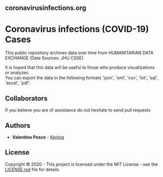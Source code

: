 ## coronavirusinfections.org
# Coronavirus infections (COVID-19) Cases

This public repository archives data over time from HUMANITARIAN DATA EXCHANGE (Data Sources: JHU CSSE)

It is hoped that this data will be useful to those who produce visualizations or analyzes.   
You can export the data in the following formats 'json', 'xml', 'csv', 'txt', 'sql', 'excel', 'pdf'.

## Collaborators
If you believe you are of assistance do not hesitate to send pull requests

## Authors

* **Valentino Pesce** - [Kenlog](https://github.com/kenlog)

## License

Copyright © 2020 - This project is licensed under the MIT License - see the [LICENSE.md](LICENSE) file for details 
